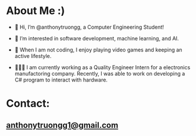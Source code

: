 # About Me :)

- 👋 Hi, I’m @anthonytruongg, a Computer Engineering Student!
- 👀 I’m interested in software development, machine learning, and AI.
- 💪 When I am not coding, I enjoy playing video games and keeping an active lifestyle.

- 🧑🏻‍💻 I am currently working as a Quality Engineer Intern for a electronics manufactoring company. Recently, I was able to work on developing a C# program to interact with hardware.


# Contact:
## anthonytruongg1@gmail.com

<!---
anthonytruongg/anthonytruongg is a ✨ special ✨ repository because its `README.md` (this file) appears on your GitHub profile.
You can click the Preview link to take a look at your changes.
--->
